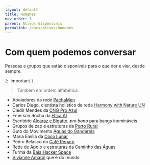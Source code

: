 ```yaml
---
layout: default
title: Humanes
nav_order: 3
parent: Ativos disponíveis
permalink: /docs/ativos/humanes
---
```


# Com quem podemos conversar 
Pessoas e grupos que estão disponíveis para o que der e vier, desde sempre. 


{: .important }
> Também em ordem alfabética.

- Apoiadores da rede <a href="https://pacha.men" target="_blank">PachaMen</a>
- Carlos Diego, cientista holístico da rede <a href="https://nas.aguas.ml/cdiego-hwn" target="_blank">Harmony with Nature UN</a>
- Cledir Mendes da <a href="https://www.instagram.com/pro_azul_ambiental/" target="_blank">ONG Pro Azul</a>
- Emerson Rocha da <a href="https://etica.ai" target="_blank">Etica AI</a>
- Escritório <a href="https//alcarazebigatto.com" target="_blank">Alcaraz e Bigatto</a>, *pro bono* para bangs inomináveis
- Grupos de zap e estruturas da <a href="https://portorural.com.br" target="_blank">Porto Rural</a>
- Guto do Movimento <a href="https://aguasdogandarela.org.br" target="_blank">Águas do Gandarela</a>
- Maria Emília da <a href="https://cocolunar.com" target="_blank">Coco Lunar</a>
- Pedro Belasco do <a href="https://pt-br.facebook.com/cafe.reparo/" target="_blank">Café Reparo</a>
- Rede de Apoio e estruturas da <a href="https://caminhodasaguas.org.br" target="_blank">Caminho das Águas</a>
- Turma da <a href="https://baiahacker.space" target="_blank">Baia Hacker Space</a>
- <a href="https://entrenostodos.wordpress.com/sinapse/trajetoria-e-curriculo" target="_blank">Vivianne Amaral</a> que é do mundo


